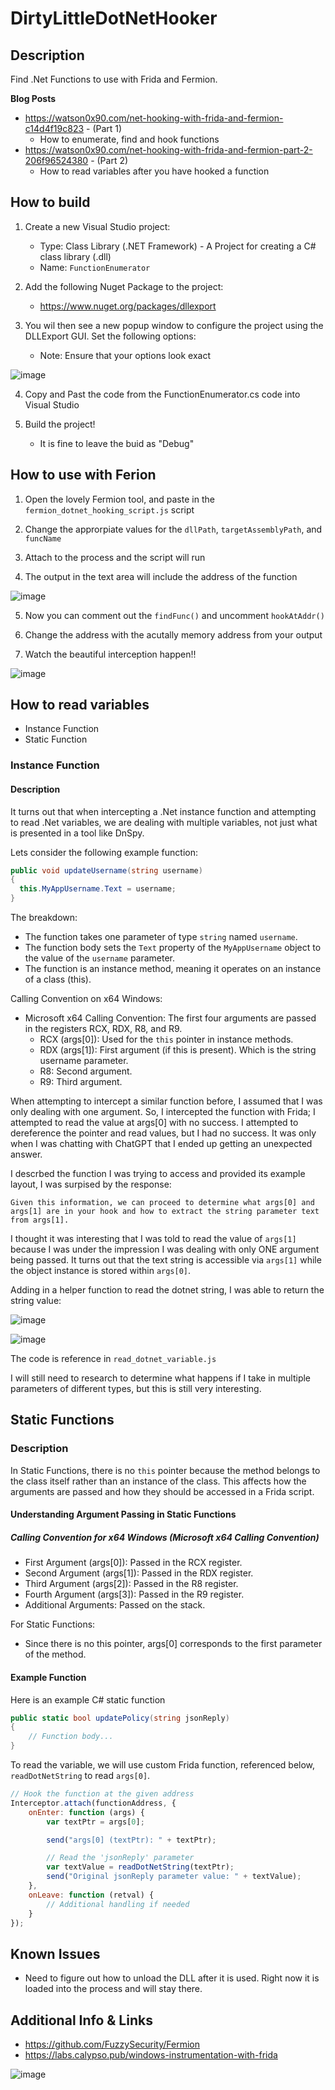 # DirtyLittleDotNetHooker
## Description
Find .Net Functions to use with Frida and Fermion. 

**Blog Posts**
- https://watson0x90.com/net-hooking-with-frida-and-fermion-c14d4f19c823 - (Part 1)
  - How to enumerate, find and hook functions 
- https://watson0x90.com/net-hooking-with-frida-and-fermion-part-2-206f96524380 - (Part 2)
  - How to read variables after you have hooked a function  

## How to build 
1. Create a new Visual Studio project:
    - Type: Class Library (.NET Framework) - A Project for creating a C# class library (.dll)
    - Name: `FunctionEnumerator`

2. Add the following Nuget Package to the project:
    - https://www.nuget.org/packages/dllexport

3. You wil then see a new popup window to configure the project using the DLLExport GUI. Set the following options:
    - Note: Ensure that your options look exact 

![image](https://github.com/user-attachments/assets/8b2ebcd0-b862-4e1e-b49d-dcc8a9f7c53e)


4. Copy and Past the code from the FunctionEnumerator.cs code into Visual Studio

5. Build the project!
    - It is fine to leave the buid as "Debug"


## How to use with Ferion 

1. Open the lovely Fermion tool, and paste in the `fermion_dotnet_hooking_script.js` script

2. Change the approrpiate values for the `dllPath`, `targetAssemblyPath`, and `funcName`

3. Attach to the process and the script will run

4. The output in the text area will include the address of the function

![image](https://github.com/user-attachments/assets/ed5506f0-f967-4ba3-8440-f39db900737b)

5. Now you can comment out the `findFunc()` and uncomment `hookAtAddr()`

6. Change the address with the acutally memory address from your output

7. Watch the beautiful interception happen!!

![image](https://github.com/user-attachments/assets/23444bf8-e24f-45c2-82b4-1bec2a8a4297)

## How to read variables

- Instance Function
- Static Function

### Instance Function
#### Description
It turns out that when intercepting a .Net instance function and attempting to read .Net variables, we are dealing with multiple variables, not just what is presented in a tool like DnSpy. 

Lets consider the following example function:

```c#
public void updateUsername(string username)
{
  this.MyAppUsername.Text = username;
}
```
The breakdown:
  - The function takes one parameter of type `string` named `username`.
  - The function body sets the `Text` property of the `MyAppUsername` object to the value of the `username` parameter.
  - The function is an instance method, meaning it operates on an instance of a class (this).

Calling Convention on x64 Windows:

- Microsoft x64 Calling Convention: The first four arguments are passed in the registers RCX, RDX, R8, and R9.
    - RCX (args[0]): Used for the `this` pointer in instance methods.
    - RDX (args[1]): First argument (if this is present). Which is the string username parameter.
    - R8: Second argument.
    - R9: Third argument.

When attempting to intercept a similar function before, I assumed that I was only dealing with one argument. So, I intercepted the function with Frida; I attempted to read the value at args[0] with no success. I attempted to dereference the pointer and read values, but I had no success. It was only when I was chatting with ChatGPT that I ended up getting an unexpected answer.

I descrbed the function I was trying to access and provided its example layout, I was surpised by the response:

```Given this information, we can proceed to determine what args[0] and args[1] are in your hook and how to extract the string parameter text from args[1].```

I thought it was interesting that I was told to read the value of `args[1]` because I was under the impression I was dealing with only ONE argument being passed. It turns out that the text string is accessible via `args[1]` while the object instance is stored within `args[0]`.

Adding in a helper function to read the dotnet string, I was able to return the string value:

![image](https://github.com/user-attachments/assets/f8cc432e-7778-48f3-b7d2-37f6ad1e9410)

![image](https://github.com/user-attachments/assets/0dbf419a-d3da-4eb2-becc-16f96e89b994)


The code is reference in `read_dotnet_variable.js`

I will still need to research to determine what happens if I take in multiple parameters of different types, but this is still very interesting. 

## Static Functions

### Description

In Static Functions, there is no `this` pointer because the method belongs to the class itself rather than an instance of the class. This affects how the arguments are passed and how they should be accessed in a Frida script.

#### Understanding Argument Passing in Static Functions
##### Calling Convention for x64 Windows (Microsoft x64 Calling Convention)
- First Argument (args[0]): Passed in the RCX register.
- Second Argument (args[1]): Passed in the RDX register.
- Third Argument (args[2]): Passed in the R8 register.
- Fourth Argument (args[3]): Passed in the R9 register.
- Additional Arguments: Passed on the stack.

For Static Functions:

- Since there is no this pointer, args[0] corresponds to the first parameter of the method.

#### Example Function

Here is an example C# static function
```c#
public static bool updatePolicy(string jsonReply)
{
    // Function body...
}
```

To read the variable, we will use custom Frida function, referenced below, `readDotNetString` to read `args[0]`.

```javascript
// Hook the function at the given address
Interceptor.attach(functionAddress, {
    onEnter: function (args) {
        var textPtr = args[0];

        send("args[0] (textPtr): " + textPtr);

        // Read the 'jsonReply' parameter
        var textValue = readDotNetString(textPtr);
        send("Original jsonReply parameter value: " + textValue);
    },
    onLeave: function (retval) {
        // Additional handling if needed
    }
});

```

##  Known Issues
-  Need to figure out how to unload the DLL after it is used. Right now it is loaded into the process and will stay there.

## Additional Info & Links
- https://github.com/FuzzySecurity/Fermion
- https://labs.calypso.pub/windows-instrumentation-with-frida

![image](https://github.com/user-attachments/assets/d4528833-db77-4fe3-b2f0-85ced9e96fa0)


